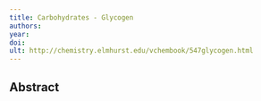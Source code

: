 ```yaml
---
title: Carbohydrates - Glycogen
authors: 
year: 
doi: 
ult: http://chemistry.elmhurst.edu/vchembook/547glycogen.html
---
```

## Abstract

